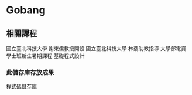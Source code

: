 # Gobang

## 相關課程
國立臺北科技大學 謝東儒教授開設 
國立臺北科技大學 林翡助教指導
大學部電資學士班新生暑期課程 基礎程式設計

### 此儲存庫存放成果

[程式碼儲存庫]()
